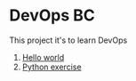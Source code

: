 # DevOps BC

This project it's to learn DevOps

1. [Hello world](hello-world.py)
2. [Python exercise](python)
